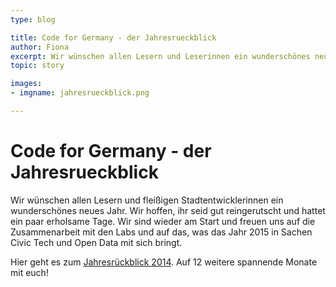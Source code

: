 ```yaml
---
type: blog

title: Code for Germany - der Jahresrueckblick
author: Fiona
excerpt: Wir wünschen allen Lesern und Leserinnen ein wunderschönes neues Jahr!
topic: story

images:
- imgname: jahresrueckblick.png

---
```


# Code for Germany - der Jahresrueckblick

Wir wünschen allen Lesern und fleißigen Stadtentwicklerinnen ein wunderschönes neues Jahr. Wir hoffen, ihr seid gut reingerutscht und hattet ein paar erholsame Tage. Wir sind wieder am Start und freuen uns auf die Zusammenarbeit mit den Labs und auf das, was das Jahr 2015 in Sachen Civic Tech und Open Data mit sich bringt.

Hier geht es zum [Jahresrückblick 2014][]. Auf 12 weitere spannende Monate mit euch!

[Jahresrückblick 2014]: http://2014de.codefor.de
